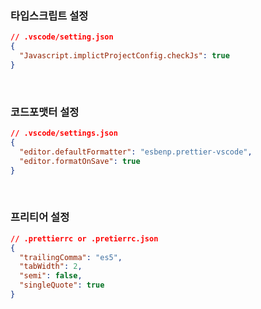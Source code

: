 ### 타입스크립트 설정

```json
// .vscode/setting.json
{
  "Javascript.implictProjectConfig.checkJs": true
}
```

<br />

### 코드포맷터 설정

```json
// .vscode/settings.json
{
  "editor.defaultFormatter": "esbenp.prettier-vscode",
  "editor.formatOnSave": true
}
```

<br />

### 프리티어 설정

```json
// .prettierrc or .pretierrc.json
{
  "trailingComma": "es5",
  "tabWidth": 2,
  "semi": false,
  "singleQuote": true
}
```
